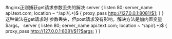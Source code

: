 #nginx正则捕获get请求参数丢失的解决
server {
        listen       80;
        server_name  api.text.com;
        location ~ ^/api/(.+)$ {
            proxy_pass http://127.0.0.1:8081/$1;
        }
    }
这种做法在get请求时 参数丢失，但post请求没有影响。解决方法是加内置变量$args。
server {
        listen       80;
        server_name  api.text.com;
        location ~ ^/api/(.+)$ {
            proxy_pass http://127.0.0.1:8081/$1?$args;
        }
    }